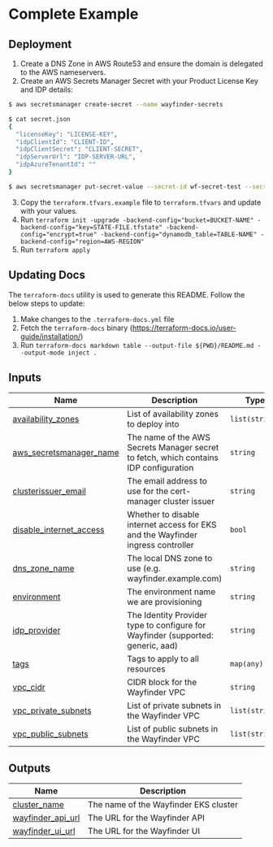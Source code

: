 <!-- BEGIN_TF_DOCS -->
# Complete Example

## Deployment

1. Create a DNS Zone in AWS Route53 and ensure the domain is delegated to the AWS nameservers.
2. Create an AWS Secrets Manager Secret with your Product License Key and IDP details:
```sh
$ aws secretsmanager create-secret --name wayfinder-secrets

$ cat secret.json
{
  "licenseKey": "LICENSE-KEY",
  "idpClientId": "CLIENT-ID",
  "idpClientSecret": "CLIENT-SECRET",
  "idpServerUrl": "IDP-SERVER-URL",
  "idpAzureTenantId": ""
}

$ aws secretsmanager put-secret-value --secret-id wf-secret-test --secret-string file://secret.json
```
3. Copy the `terraform.tfvars.example` file to `terraform.tfvars` and update with your values.
4. Run `terraform init -upgrade -backend-config="bucket=BUCKET-NAME" -backend-config="key=STATE-FILE.tfstate" -backend-config="encrypt=true" -backend-config="dynamodb_table=TABLE-NAME" -backend-config="region=AWS-REGION"`
5. Run `terraform apply`

## Updating Docs

The `terraform-docs` utility is used to generate this README. Follow the below steps to update:
1. Make changes to the `.terraform-docs.yml` file
2. Fetch the `terraform-docs` binary (https://terraform-docs.io/user-guide/installation/)
3. Run `terraform-docs markdown table --output-file ${PWD}/README.md --output-mode inject .`

## Inputs

| Name | Description | Type | Default | Required |
|------|-------------|------|---------|:--------:|
| <a name="input_availability_zones"></a> [availability\_zones](#input\_availability\_zones) | List of availability zones to deploy into | `list(string)` | n/a | yes |
| <a name="input_aws_secretsmanager_name"></a> [aws\_secretsmanager\_name](#input\_aws\_secretsmanager\_name) | The name of the AWS Secrets Manager secret to fetch, which contains IDP configuration | `string` | `"wayfinder-secrets"` | no |
| <a name="input_clusterissuer_email"></a> [clusterissuer\_email](#input\_clusterissuer\_email) | The email address to use for the cert-manager cluster issuer | `string` | n/a | yes |
| <a name="input_disable_internet_access"></a> [disable\_internet\_access](#input\_disable\_internet\_access) | Whether to disable internet access for EKS and the Wayfinder ingress controller | `bool` | `false` | no |
| <a name="input_dns_zone_name"></a> [dns\_zone\_name](#input\_dns\_zone\_name) | The local DNS zone to use (e.g. wayfinder.example.com) | `string` | n/a | yes |
| <a name="input_environment"></a> [environment](#input\_environment) | The environment name we are provisioning | `string` | `"production"` | no |
| <a name="input_idp_provider"></a> [idp\_provider](#input\_idp\_provider) | The Identity Provider type to configure for Wayfinder (supported: generic, aad) | `string` | `"generic"` | no |
| <a name="input_tags"></a> [tags](#input\_tags) | Tags to apply to all resources | `map(any)` | `{}` | no |
| <a name="input_vpc_cidr"></a> [vpc\_cidr](#input\_vpc\_cidr) | CIDR block for the Wayfinder VPC | `string` | n/a | yes |
| <a name="input_vpc_private_subnets"></a> [vpc\_private\_subnets](#input\_vpc\_private\_subnets) | List of private subnets in the Wayfinder VPC | `list(string)` | n/a | yes |
| <a name="input_vpc_public_subnets"></a> [vpc\_public\_subnets](#input\_vpc\_public\_subnets) | List of public subnets in the Wayfinder VPC | `list(string)` | n/a | yes |

## Outputs

| Name | Description |
|------|-------------|
| <a name="output_cluster_name"></a> [cluster\_name](#output\_cluster\_name) | The name of the Wayfinder EKS cluster |
| <a name="output_wayfinder_api_url"></a> [wayfinder\_api\_url](#output\_wayfinder\_api\_url) | The URL for the Wayfinder API |
| <a name="output_wayfinder_ui_url"></a> [wayfinder\_ui\_url](#output\_wayfinder\_ui\_url) | The URL for the Wayfinder UI |
<!-- END_TF_DOCS -->